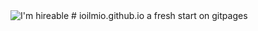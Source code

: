 <img src="https://img.shields.io/badge/Hireable%20-Yes-blue.svg" alt="I'm hireable">
# ioilmio.github.io
a fresh start on gitpages
